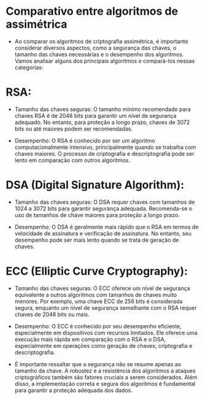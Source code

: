 # Comparativo entre algoritmos de assimétrica

* Ao comparar os algoritmos de criptografia assimétrica, é importante considerar diversos aspectos, como a segurança das chaves, o tamanho das chaves necessárias e o desempenho dos algoritmos. Vamos analisar alguns dos principais algoritmos e compará-los nessas categorias:

# RSA:

- Tamanho das chaves seguras: O tamanho mínimo recomendado para chaves RSA é de 2048 bits para garantir um nível de segurança adequado. No entanto, para proteção a longo prazo, chaves de 3072 bits ou até maiores podem ser recomendadas.

- Desempenho: O RSA é conhecido por ser um algoritmo computacionalmente intensivo, principalmente quando se trabalha com chaves maiores. O processo de criptografia e descriptografia pode ser lento em comparação com outros algoritmos.

# DSA (Digital Signature Algorithm):

- Tamanho das chaves seguras: O DSA requer chaves com tamanhos de 1024 a 3072 bits para garantir segurança adequada. Recomenda-se o uso de tamanhos de chave maiores para proteção a longo prazo.

- Desempenho: O DSA é geralmente mais rápido que o RSA em termos de velocidade de assinatura e verificação de assinatura. No entanto, seu desempenho pode ser mais lento quando se trata de geração de chaves.

# ECC (Elliptic Curve Cryptography):

- Tamanho das chaves seguras: O ECC oferece um nível de segurança equivalente a outros algoritmos com tamanhos de chaves muito menores. Por exemplo, uma chave ECC de 256 bits é considerada segura, enquanto um nível de segurança semelhante com o RSA requer chaves de 2048 bits ou mais.

- Desempenho: O ECC é conhecido por seu desempenho eficiente, especialmente em dispositivos com recursos limitados. Ele oferece uma execução mais rápida em comparação com o RSA e o DSA, especialmente em operações como geração de chaves, criptografia e descriptografia.

* É importante ressaltar que a segurança não se resume apenas ao tamanho da chave. A robustez e a resistência dos algoritmos a ataques criptográficos também são fatores cruciais a serem considerados. Além disso, a implementação correta e segura dos algoritmos é fundamental para garantir a proteção adequada dos dados.